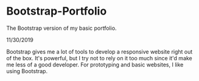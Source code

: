 # Bootstrap-Portfolio
The Bootstrap version of my basic portfolio.

11/30/2019 

Bootstrap gives me a lot of tools to develop a responsive website right out of the box. It's powerful, but I try not to rely on it too much since it'd make me less of a good developer. For prototyping and basic websites, I like using Bootstrap.
